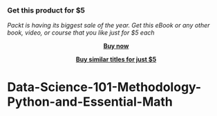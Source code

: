 
### Get this product for $5

<i>Packt is having its biggest sale of the year. Get this eBook or any other book, video, or course that you like just for $5 each</i>


<b><p align='center'>[Buy now](https://packt.link/9781803242125)</p></b>


<b><p align='center'>[Buy similar titles for just $5](https://subscription.packtpub.com/search)</p></b>


# Data-Science-101-Methodology-Python-and-Essential-Math
